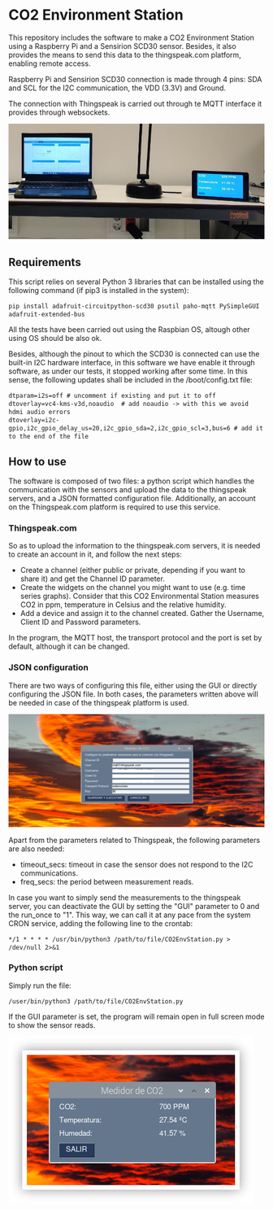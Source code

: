 # CO2 Environment Station

This repository includes the software to make a CO2 Environment Station using a Raspberry Pi and a Sensirion SCD30 sensor. Besides, it also provides the means to send this data to the thingspeak.com platform, enabling remote access.

Raspberry Pi and Sensirion SCD30 connection is made through 4 pins: SDA and SCL for the I2C communication, the VDD (3.3V) and Ground.

The connection with Thingspeak is carried out through te MQTT interface it provides through websockets.

![CO2 Environment Station](img/co2_env_station.jpg?raw=true "CO2 Environment Station")

## Requirements
This script relies on several Python 3 libraries that can be installed using the following command (if pip3 is installed in the system):

    pip install adafruit-circuitpython-scd30 psutil paho-mqtt PySimpleGUI adafruit-extended-bus

All the tests have been carried out using the Raspbian OS, altough other using OS should be also ok.

Besides, although the pinout to which the SCD30 is connected can use the built-in I2C hardware interface, in this software we have enable it through software, as under our tests, it stopped working after some time. In this sense, the following updates shall be included in the /boot/config.txt file:

    dtparam=i2s=off # uncomment if existing and put it to off
    dtoverlay=vc4-kms-v3d,noaudio  # add noaudio -> with this we avoid hdmi audio errors
    dtoverlay=i2c-gpio,i2c_gpio_delay_us=20,i2c_gpio_sda=2,i2c_gpio_scl=3,bus=6 # add it to the end of the file

## How to use
The software is composed of two files: a python script which handles the communication with the sensors and upload the data to the thingspeak servers, and a JSON formatted configuration file. Additionally, an account on the Thingspeak.com platform is required to use this service.

### Thingspeak.com

So as to upload the information to the thingspeak.com servers, it is needed to create an account in it, and follow the next steps:

- Create a channel (either public or private, depending if you want to share it) and get the Channel ID parameter.
- Create the widgets on the channel you might want to use (e.g. time series graphs). Consider that this CO2 Environmental Station measures CO2 in ppm, temperature in Celsius and the relative humidity.
- Add a device and assign it to the channel created. Gather the Username, Client ID and Password parameters.

In the program, the MQTT host, the transport protocol and the port is set by default, although it can be changed.

### JSON configuration

There are two ways of configuring this file, either using the GUI or directly configuring the JSON file. In both cases, the parameters written above will be needed in case of the thingspeak platform is used.

![CO2 Environment Station configuration parameters](img/configuration_gui.png?raw=true "CO2 Environment Station configuration parameters")

Apart from the parameters related to Thingspeak, the following parameters are also needed:

- timeout_secs: timeout in case the sensor does not respond to the I2C communications.
- freq_secs: the period between measurement reads.

In case you want to simply send the measurements to the thingspeak server, you can deactivate the GUI by setting the "GUI" parameter to 0 and the run_once to "1". This way, we can call it at any pace from the system CRON service, adding the following line to the crontab:

    */1 * * * * /usr/bin/python3 /path/to/file/CO2EnvStation.py > /dev/null 2>&1

### Python script

Simply run the file:

    /user/bin/python3 /path/to/file/CO2EnvStation.py

If the GUI parameter is set, the program will remain open in full screen mode to show the sensor reads.

![CO2 Environment Station GUI](img/data_gui.png?raw=true "CO2 Environment Station GUI")
